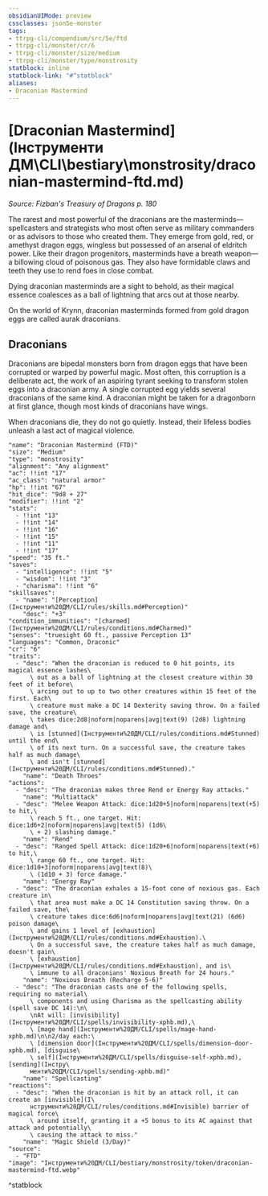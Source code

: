 ```yaml
---
obsidianUIMode: preview
cssclasses: json5e-monster
tags:
- ttrpg-cli/compendium/src/5e/ftd
- ttrpg-cli/monster/cr/6
- ttrpg-cli/monster/size/medium
- ttrpg-cli/monster/type/monstrosity
statblock: inline
statblock-link: "#^statblock"
aliases:
- Draconian Mastermind
---
```

# [Draconian Mastermind](Інструменти ДМ\CLI\bestiary\monstrosity/draconian-mastermind-ftd.md)
*Source: Fizban's Treasury of Dragons p. 180*  

The rarest and most powerful of the draconians are the masterminds—spellcasters and strategists who most often serve as military commanders or as advisors to those who created them. They emerge from gold, red, or amethyst dragon eggs, wingless but possessed of an arsenal of eldritch power. Like their dragon progenitors, masterminds have a breath weapon—a billowing cloud of poisonous gas. They also have formidable claws and teeth they use to rend foes in close combat.

Dying draconian masterminds are a sight to behold, as their magical essence coalesces as a ball of lightning that arcs out at those nearby.

On the world of Krynn, draconian masterminds formed from gold dragon eggs are called aurak draconians.

## Draconians

Draconians are bipedal monsters born from dragon eggs that have been corrupted or warped by powerful magic. Most often, this corruption is a deliberate act, the work of an aspiring tyrant seeking to transform stolen eggs into a draconian army. A single corrupted egg yields several draconians of the same kind. A draconian might be taken for a dragonborn at first glance, though most kinds of draconians have wings.

When draconians die, they do not go quietly. Instead, their lifeless bodies unleash a last act of magical violence.

```statblock
"name": "Draconian Mastermind (FTD)"
"size": "Medium"
"type": "monstrosity"
"alignment": "Any alignment"
"ac": !!int "17"
"ac_class": "natural armor"
"hp": !!int "67"
"hit_dice": "9d8 + 27"
"modifier": !!int "2"
"stats":
  - !!int "13"
  - !!int "14"
  - !!int "16"
  - !!int "15"
  - !!int "11"
  - !!int "17"
"speed": "35 ft."
"saves":
  - "intelligence": !!int "5"
  - "wisdom": !!int "3"
  - "charisma": !!int "6"
"skillsaves":
  - "name": "[Perception](Інструменти%20ДМ/CLI/rules/skills.md#Perception)"
    "desc": "+3"
"condition_immunities": "[charmed](Інструменти%20ДМ/CLI/rules/conditions.md#Charmed)"
"senses": "truesight 60 ft., passive Perception 13"
"languages": "Common, Draconic"
"cr": "6"
"traits":
  - "desc": "When the draconian is reduced to 0 hit points, its magical essence lashes\
      \ out as a ball of lightning at the closest creature within 30 feet of it before\
      \ arcing out to up to two other creatures within 15 feet of the first. Each\
      \ creature must make a DC 14 Dexterity saving throw. On a failed save, the creature\
      \ takes dice:2d8|noform|noparens|avg|text(9) (2d8) lightning damage and\
      \ is [stunned](Інструменти%20ДМ/CLI/rules/conditions.md#Stunned) until the end\
      \ of its next turn. On a successful save, the creature takes half as much damage\
      \ and isn't [stunned](Інструменти%20ДМ/CLI/rules/conditions.md#Stunned)."
    "name": "Death Throes"
"actions":
  - "desc": "The draconian makes three Rend or Energy Ray attacks."
    "name": "Multiattack"
  - "desc": "Melee Weapon Attack: dice:1d20+5|noform|noparens|text(+5) to hit,\
      \ reach 5 ft., one target. Hit: dice:1d6+2|noform|noparens|avg|text(5) (1d6\
      \ + 2) slashing damage."
    "name": "Rend"
  - "desc": "Ranged Spell Attack: dice:1d20+6|noform|noparens|text(+6) to hit,\
      \ range 60 ft., one target. Hit: dice:1d10+3|noform|noparens|avg|text(8)\
      \ (1d10 + 3) force damage."
    "name": "Energy Ray"
  - "desc": "The draconian exhales a 15-foot cone of noxious gas. Each creature in\
      \ that area must make a DC 14 Constitution saving throw. On a failed save, the\
      \ creature takes dice:6d6|noform|noparens|avg|text(21) (6d6) poison damage\
      \ and gains 1 level of [exhaustion](Інструменти%20ДМ/CLI/rules/conditions.md#Exhaustion).\
      \ On a successful save, the creature takes half as much damage, doesn't gain\
      \ [exhaustion](Інструменти%20ДМ/CLI/rules/conditions.md#Exhaustion), and is\
      \ immune to all draconians' Noxious Breath for 24 hours."
    "name": "Noxious Breath (Recharge 5-6)"
  - "desc": "The draconian casts one of the following spells, requiring no material\
      \ components and using Charisma as the spellcasting ability (spell save DC 14):\n\
      \nAt will: [invisibility](Інструменти%20ДМ/CLI/spells/invisibility-xphb.md),\
      \ [mage hand](Інструменти%20ДМ/CLI/spells/mage-hand-xphb.md)\n\n2/day each:\
      \ [dimension door](Інструменти%20ДМ/CLI/spells/dimension-door-xphb.md), [disguise\
      \ self](Інструменти%20ДМ/CLI/spells/disguise-self-xphb.md), [sending](Інстру\
      менти%20ДМ/CLI/spells/sending-xphb.md)"
    "name": "Spellcasting"
"reactions":
  - "desc": "When the draconian is hit by an attack roll, it can create an [invisible](І\
      нструменти%20ДМ/CLI/rules/conditions.md#Invisible) barrier of magical force\
      \ around itself, granting it a +5 bonus to its AC against that attack and potentially\
      \ causing the attack to miss."
    "name": "Magic Shield (3/Day)"
"source":
  - "FTD"
"image": "Інструменти%20ДМ/CLI/bestiary/monstrosity/token/draconian-mastermind-ftd.webp"
```
^statblock